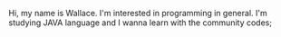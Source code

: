 Hi, my name is Wallace. I'm interested in programming in general. I'm studying JAVA language and I wanna learn with the community codes;


<!---
wallaceagf/wallaceagf is a ✨ special ✨ repository because its `README.md` (this file) appears on your GitHub profile.
You can click the Preview link to take a look at your changes.
--->
